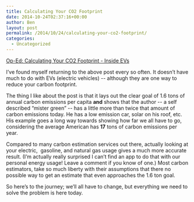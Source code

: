 ```yaml
---
title: Calculating Your CO2 Footprint
date: 2014-10-24T02:37:16+00:00
author: Ben
layout: post
permalink: /2014/10/24/calculating-your-co2-footprint/
categories:
  - Uncategorized
---
```

[Op-Ed: Calculating Your CO2 Footprint - Inside EVs](http://insideevs.com/op-ed-calculating-co2-footprint/)

I&#8217;ve found myself returning to the above post every so often. It doesn&#8217;t have much to do with EVs (electric vehicles) -- although they are one way to reduce your carbon footprint.

The thing I like about the post is that it lays out the clear goal of 1.6 tons of annual carbon emissions per capita **and** shows that the author -- a self described &#8220;mister green&#8221; -- has a little more than twice that amount of carbon emissions today. He has a low emission car, solar on his roof, etc. His example goes a long way towards showing how far we all have to go, considering the average American has **17** tons of carbon emissions per year. 

Compared to many carbon estimation services out there, actually looking at your electric,&nbsp; gasoline, and natural gas usage gives a much more accurate result. (I&#8217;m actually really surprised I can&#8217;t find an app to do that with our personal energy usage! Leave a comment if you know of one.) Most carbon estimators, take so much liberty with their assumptions that there no possible way to get an estimate that even approaches the 1.6 ton goal. 

So here&#8217;s to the journey; we&#8217;ll all have to change, but everything we need to solve the problem is here today.